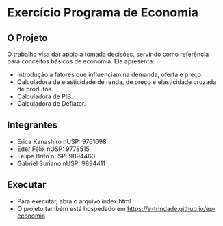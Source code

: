 # Exercício Programa de Economia

## O Projeto
O trabalho visa dar apoio a tomada decisões, servindo como referência para conceitos básicos de economia.
Ele apresenta:
- Introdução a fatores que influenciam na demanda, oferta e preço.
- Calculadora de elasticidade de renda, de preço e elasticidade cruzada de produtos.
- Calculadora de PIB.
- Calculadora de Deflator.

## Integrantes
- Erica Kanashiro         nUSP: 9761698
- Eder Félix 	          nUSP: 9778515
- Felipe Brito 	          nuSP: 9894460
- Gabriel Suriano         nUSP: 9894411

## Executar
- Para executar, abra o arquivo index.html
- O projeto também está hospedado em https://e-trindade.github.io/ep-economia

